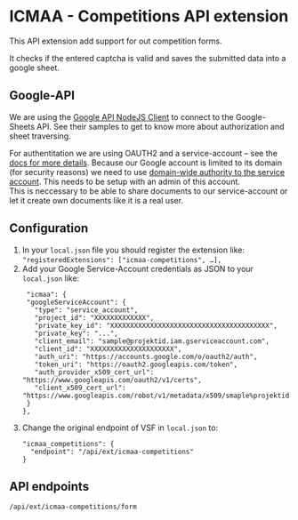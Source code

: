 # ICMAA - Competitions API extension

This API extension add support for out competition forms.

It checks if the entered captcha is valid and saves the submitted data into a google sheet.

## Google-API

We are using the [Google API NodeJS Client](https://github.com/googleapis/google-api-nodejs-client) to connect to the Google-Sheets API.
See their samples to get to know more about authorization and sheet traversing.

For authentitation we are using OAUTH2 and  a service-account – see the [docs for more details](https://cloud.google.com/iam/docs/service-accounts?hl=de). Because our Google account is limited to its domain (for security reasons) we need to use [domain-wide authority to the service account](https://developers.google.com/identity/protocols/OAuth2ServiceAccount#delegatingauthority). This needs to be setup with an admin of this account.  
This is neccessary to be able to share documents to our service-account or let it create own documents like it is a real user.

## Configuration

1. In your `local.json` file you should register the extension like:
   `"registeredExtensions": ["icmaa-competitions", …],`
2. Add your Google Service-Account credentials as JSON to your `local.json` like:
   ```
    "icmaa": {
    "googleServiceAccount": {
      "type": "service_account",
      "project_id": "XXXXXXXXXXXXX",
      "private_key_id": "XXXXXXXXXXXXXXXXXXXXXXXXXXXXXXXXXXXXXXXX",
      "private_key": "...",
      "client_email": "sample@projektid.iam.gserviceaccount.com",
      "client_id": "XXXXXXXXXXXXXXXXXXXXX",
      "auth_uri": "https://accounts.google.com/o/oauth2/auth",
      "token_uri": "https://oauth2.googleapis.com/token",
      "auth_provider_x509_cert_url": "https://www.googleapis.com/oauth2/v1/certs",
      "client_x509_cert_url": "https://www.googleapis.com/robot/v1/metadata/x509/smaple%projektid.iam.gserviceaccount.com"
    }
   },
   ```
3. Change the original endpoint of VSF in `local.json` to:
   ```
   "icmaa_competitions": {
     "endpoint": "/api/ext/icmaa-competitions"
   }
   ```

## API endpoints
```
/api/ext/icmaa-competitions/form
```
